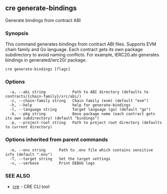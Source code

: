 ## cre generate-bindings

Generate bindings from contract ABI

### Synopsis

This command generates bindings from contract ABI files.
Supports EVM chain family and Go language.
Each contract gets its own package subdirectory to avoid naming conflicts.
For example, IERC20.abi generates bindings in generated/ierc20/ package.

```
cre generate-bindings [flags]
```

### Options

```
  -a, --abi string            Path to ABI directory (defaults to contracts/{chain-family}/src/abi/)
  -c, --chain-family string   Chain family (evm) (default "evm")
  -h, --help                  help for generate-bindings
  -l, --language string       Target language (go) (default "go")
  -k, --pkg string            Base package name (each contract gets its own subdirectory) (default "bindings")
  -p, --project-root string   Path to project root directory (defaults to current directory)
```

### Options inherited from parent commands

```
  -e, --env string      Path to .env file which contains sensitive info (default ".env")
  -T, --target string   Set the target settings
  -v, --verbose         Print DEBUG logs
```

### SEE ALSO

* [cre](cre.md)	 - CRE CLI tool

